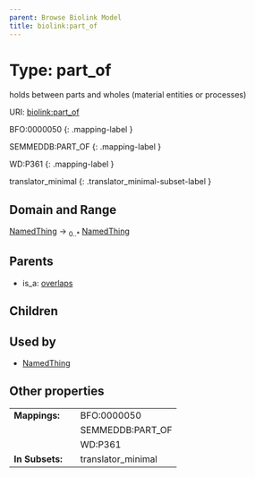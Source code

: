 ```yaml
---
parent: Browse Biolink Model
title: biolink:part_of
---
```


# Type: part_of


holds between parts and wholes (material entities or processes)

URI: [biolink:part_of](https://w3id.org/biolink/vocab/part_of)

BFO:0000050
{: .mapping-label }

SEMMEDDB:PART_OF
{: .mapping-label }

WD:P361
{: .mapping-label }


translator_minimal
{: .translator_minimal-subset-label }


## Domain and Range

[NamedThing](NamedThing.md) ->  <sub>0..*</sub> [NamedThing](NamedThing.md)

## Parents

 *  is_a: [overlaps](overlaps.md)

## Children


## Used by

 * [NamedThing](NamedThing.md)

## Other properties

|  |  |  |
| --- | --- | --- |
| **Mappings:** | | BFO:0000050 |
|  | | SEMMEDDB:PART_OF |
|  | | WD:P361 |
| **In Subsets:** | | translator_minimal |

